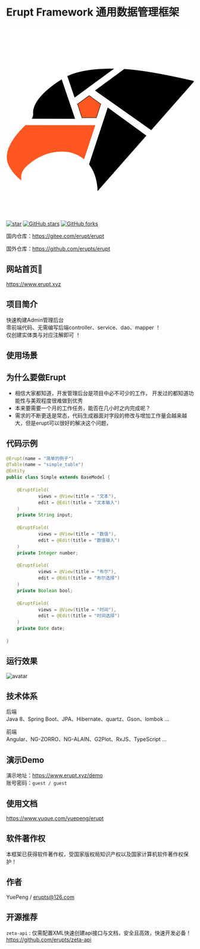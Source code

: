 # Erupt Framework 通用数据管理框架

![avatar](./erupt-web/src/main/resources/public/erupt.svg)

[![star](https://gitee.com/erupt/erupt-site/badge/star.svg?theme=dark)](https://gitee.com/erupt/erupt)
[![GitHub stars](https://img.shields.io/github/stars/erupts/erupt?style=social)](https://github.com/erupts/erupt)
[![GitHub forks](https://img.shields.io/github/forks/erupts/erupt?style=social)](https://github.com/erupts/erupt)

国内仓库：https://gitee.com/erupt/erupt

国外仓库：https://github.com/erupts/erupt

## 网站首页🚀
https://www.erupt.xyz

## 项目简介
快速构建Admin管理后台  
零前端代码、无需编写后端controller、service、dao、mapper ！    
仅创建实体类与对应注解即可 ！


## 使用场景


## 为什么要做Erupt 
+ 相信大家都知道，开发管理后台是项目中必不可少的工作，
开发过的都知道功能性与美观程度很难做到优秀  
+ 本来要需要一个月的工作任务，能否在几小时之内完成呢？
+ 需求的不断更迭是常态，代码生成器面对字段的修改与增加工作量会越来越大，但是erupt可以很好的解决这个问题，


## 代码示例
``` java
@Erupt(name = "简单的例子")
@Table(name = "simple_table")
@Entity
public class Simple extends BaseModel {

    @EruptField(
            views = @View(title = "文本"),
            edit = @Edit(title = "文本输入")
    )
    private String input;
    
    @EruptField(
            views = @View(title = "数值"),
            edit = @Edit(title = "数值输入")
    )
    private Integer number;

    @EruptField(
            views = @View(title = "布尔"),
            edit = @Edit(title = "布尔选择")
    )
    private Boolean bool;

    @EruptField(
            views = @View(title = "时间"),
            edit = @Edit(title = "时间选择")
    )
    private Date date;

}
```
## 运行效果
![avatar](./img/simple.gif)

## 技术体系
后端  
Java 8、Spring Boot、JPA、Hibernate、quartz、Gson、lombok ...

前端  
Angular、NG-ZORRO、NG-ALAIN、G2Plot、RxJS、TypeScript ...

## 演示Demo 
演示地址：https://www.erupt.xyz/demo  
账号密码：`guest / guest`

## 使用文档
https://www.yuque.com/yuepeng/erupt

## 软件著作权
本框架已获得软件著作权，受国家版权局知识产权以及国家计算机软件著作权保护！

## 作者 
YuePeng / erupts@126.com

## 开源推荐
`zeta-api` : 仅需配置XML快速创建api接口与文档，安全且高效，快速开发必备！ https://github.com/erupts/zeta-api

